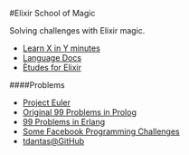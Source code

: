 #Elixir School of Magic

Solving challenges with Elixir magic.

* [Learn X in Y minutes](http://learnxinyminutes.com/docs/elixir/)
* [Language Docs](http://elixir-lang.org/docs/stable/)
* [Ètudes for Elixir](http://chimera.labs.oreilly.com/books/1234000001642)

####Problems

* [Project Euler](http://projecteuler.net/problems)
* [Original 99 Problems in Prolog](https://sites.google.com/site/prologsite/prolog-problems/1)
* [99 Problems in Erlang](https://github.com/kaladis/99-problems-erlang)
* [Some Facebook Programming Challenges](https://github.com/alonsovidales/facebook-programming-challenges)
* [tdantas@GitHub](https://github.com/tdantas/it-interviews)